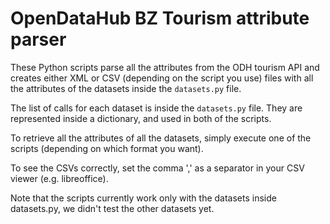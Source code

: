 # OpenDataHub BZ Tourism attribute parser

These Python scripts parse all the attributes from the ODH tourism API and creates either XML or CSV (depending on the script you use) files with all the attributes of the datasets inside the ``datasets.py`` file.

The list of calls for each dataset is inside the ``datasets.py`` file. They are represented inside a dictionary, and used in both of the scripts.

To retrieve all the attributes of all the datasets, simply execute one of the scripts (depending on which format you want).

To see the CSVs correctly, set the comma ',' as a separator in your CSV viewer (e.g. libreoffice).

Note that the scripts currently work only with the datasets inside datasets.py, we didn't test the other datasets yet.  
